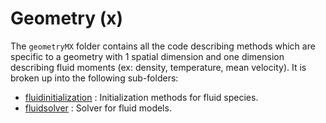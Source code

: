 # Geometry (x)

The `geometryMX` folder contains all the code describing methods which are specific to a geometry with 1 spatial dimension and one dimension describing fluid moments (ex: density, temperature, mean velocity). It is broken up into the following sub-folders:

- [fluidinitialization](./fluidinitialization/README.md) : Initialization methods for fluid species. 
- [fluidsolver](./fluidsolver/README.md) : Solver for fluid models. 
